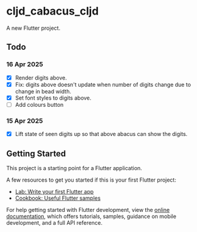 # cljd_cabacus_cljd

A new Flutter project.

## Todo

### 16 Apr 2025

- [X] Render digits above.
- [X] Fix: digits above doesn't update when number of digits change due to change in bead width.
- [X] Set font styles to digits above.
- [ ] Add colours button

### 15 Apr 2025

- [X] Lift state of seen digits up so that above abacus can show the digits.

## Getting Started

This project is a starting point for a Flutter application.

A few resources to get you started if this is your first Flutter project:

- [Lab: Write your first Flutter app](https://docs.flutter.dev/get-started/codelab)
- [Cookbook: Useful Flutter samples](https://docs.flutter.dev/cookbook)

For help getting started with Flutter development, view the
[online documentation](https://docs.flutter.dev/), which offers tutorials,
samples, guidance on mobile development, and a full API reference.
